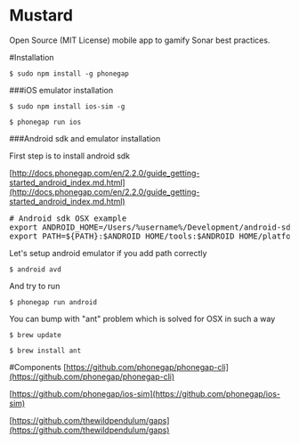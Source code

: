 Mustard
=======

Open Source (MIT License) mobile app to gamify Sonar best practices.

#Installation

```
$ sudo npm install -g phonegap
```


###iOS emulator installation

```
$ sudo npm install ios-sim -g
```

```
$ phonegap run ios
```

###Android sdk and emulator installation

First step is to install android sdk

[http://docs.phonegap.com/en/2.2.0/guide_getting-started_android_index.md.html](http://docs.phonegap.com/en/2.2.0/guide_getting-started_android_index.md.html)

<pre>
# Android sdk OSX example
export ANDROID_HOME=/Users/%username%/Development/android-sdk-macosx
export PATH=${PATH}:$ANDROID_HOME/tools:$ANDROID_HOME/platform-tools
</pre>

Let's setup android emulator if you add path correctly

```
$ android avd
```

And try to run

```
$ phonegap run android
```

You can bump with "ant" problem which is solved for OSX in such a way

```
$ brew update
```

```
$ brew install ant
```


#Components
[https://github.com/phonegap/phonegap-cli](https://github.com/phonegap/phonegap-cli)

[https://github.com/phonegap/ios-sim](https://github.com/phonegap/ios-sim)

[https://github.com/thewildpendulum/gaps](https://github.com/thewildpendulum/gaps)
